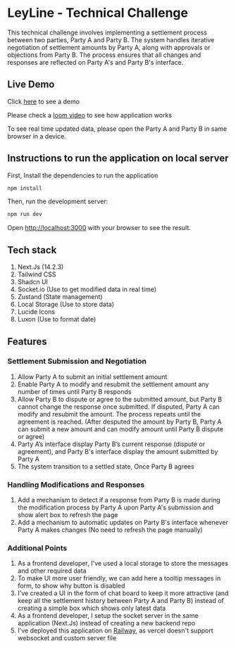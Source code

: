 # LeyLine - Technical Challenge

This technical challenge involves implementing a settlement process between two parties, Party A and Party B. The system handles iterative negotiation of settlement amounts by Party A, along with approvals or objections from Party B. The process ensures that all changes and responses are reflected on Party A's and Party B's interface.

## Live Demo

Click [here](https://leyline-technical-challenge-production.up.railway.app/) to see a demo

Please check a [loom video](https://www.loom.com/share/22d03f2b39284eeab8c76c2d13b3b6f6?sid=77cc9ff4-01d2-46b7-aa2c-73aa4ba5443e) to see how application works

To see real time updated data, please open the Party A and Party B in same browser in a device.

## Instructions to run the application on local server

First, Install the dependencies to run the application

```bash
npm install
```

Then, run the development server:

```bash
npm run dev
```

Open [http://localhost:3000](http://localhost:3000) with your browser to see the result.

## Tech stack 

1. Next.Js (14.2.3)
2. Tailwind CSS
3. Shadcn UI
4. Socket.io (Use to get modified data in real time)
5. Zustand (State management)
6. Local Storage (Use to store data)
7. Lucide Icons
8. Luxon (Use to format date)


## Features

###  Settlement Submission and Negotiation

1. Allow Party A to submit an initial settlement amount
2. Enable Party A to modify and resubmit the settlement amount any number of times until Party B responds
3. Allow Party B to dispute or agree to the submitted amount, but Party B cannot change the response once submitted. If disputed, Party A can modify and resubmit the amount. The process repeats until the agreement is reached. (After desputed the amount by Party B, Party A can submit a new amount and can modify amount until Party B dispute or agree)
4. Party A’s interface display Party B’s current response (dispute or agreement), and Party B's interface display the amount submitted by Party A
5. The system transition to a settled state, Once Party B agrees

### Handling Modifications and Responses

1. Add a mechanism to detect if a response from Party B is made during the modification process by Party A upon Party A's submission and show alert box to refresh the page
2. Add a mechanism to automatic updates on Party B's interface whenever Party A makes changes (No need to refresh the page manually)


### Additional Points

1. As a frontend developer, I've used a local storage to store the messages and other required data
2. To make UI more user friendly, we can add here a tooltip messages in form, to show why button is disabled
3. I've created a UI in the form of chat board to keep it more attractive (and keep all the settlement history between Party A and Party B) instead of creating a simple box which shows only latest data
4. As a frontend developer, I setup the socket server in the same application (Next.Js) instead of creating a new backend repo
5. I've deployed this application on [Railway](https://railway.app/), as vercel doesn't support websocket and custom server file